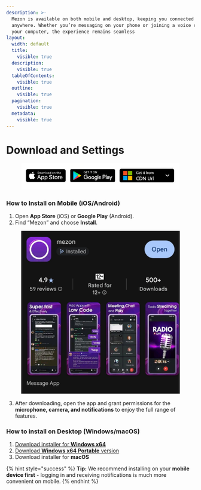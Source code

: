 ```yaml
---
description: >-
  Mezon is available on both mobile and desktop, keeping you connected anytime,
  anywhere. Whether you’re messaging on your phone or joining a voice call on
  your computer, the experience remains seamless
layout:
  width: default
  title:
    visible: true
  description:
    visible: true
  tableOfContents:
    visible: true
  outline:
    visible: true
  pagination:
    visible: true
  metadata:
    visible: true
---
```


# Download and Settings

<figure><img src="../.gitbook/assets/image (75).png" alt=""><figcaption></figcaption></figure>

### **How to Install on Mobile (iOS/Android)**

1. Open **App Store** (iOS) or **Google Play** (Android).
2. Find “Mezon” and choose **Install**.

<figure><img src="../.gitbook/assets/image (76).png" alt=""><figcaption></figcaption></figure>

3. After downloading, open the app and grant permissions for the **microphone, camera, and notifications** to enjoy the full range of features.

### **How to install on Desktop (Windows/macOS)** <a href="#cach-cai-dat-tren-desktop-windows-macos" id="cach-cai-dat-tren-desktop-windows-macos"></a>

1. [Download installer for **Windows x64**](https://cdn.mezon.ai/release/mezon-1.4.40-win-x64.exe)
2. [Download **Windows x64 Portable** version](https://cdn.mezon.ai/release/mezon-1.4.40-win-x64-portable.exe)
3. Download installer for **macOS**

{% hint style="success" %}
**Tip:** We recommend installing on your **mobile device first** - logging in and receiving notifications is much more convenient on mobile.
{% endhint %}
